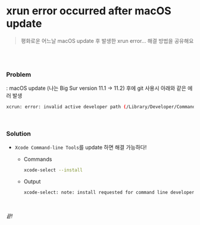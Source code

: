 # xrun error occurred after macOS update

> 평화로운 어느날 macOS update 후 발생한 xrun error... 해결 방법을 공유해요

<br>

<br>

### Problem

: macOS update (나는 Big Sur version 11.1 -> 11.2) 후에 git 사용시 아래와 같은 에러 발생

```bash
xcrun: error: invalid active developer path (/Library/Developer/CommandLineTools), missing xcrun at: /Library/Developer/CommandLineTools/usr/bin/xcrun
```

<br>

### Solution

- `Xcode Command-line Tools`를 update 하면 해결 가능하다!

  - Commands

    ```bash
    xcode-select --install
    ```

  - Output

    ```bash
    xcode-select: note: install requested for command line developer tools
    ```

<br>

*끝!*
